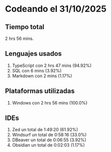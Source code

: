 # Codeando el 31/10/2025

## Tiempo total
2 hrs 56 mins.

## Lenguajes usados
1. TypeScript con 2 hrs 47 mins (94.92%)
1. SQL con 6 mins (3.92%)
1. Markdown con 2 mins (1.17%)

## Plataformas utilizadas
1. Windows con 2 hrs 56 mins (100.0%)

## IDEs
1. Zed un total de 1:49:20 (61.92%)
1. Windsurf un total de 0:58:16 (33.0%)
1. DBeaver un total de 0:06:55 (3.92%)
1. Obsidian un total de 0:02:03 (1.17%)
